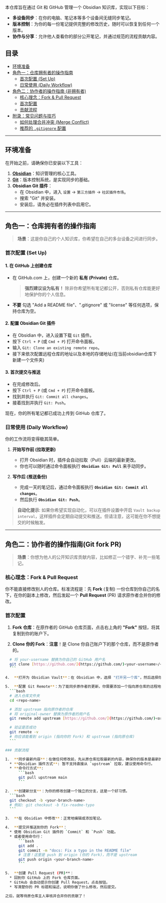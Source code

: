 本仓库旨在通过 Git 和 GitHub 管理一个 Obsidian 知识库，实现以下目标：
* **多设备同步**：在你的电脑、笔记本等多个设备间无缝同步笔记。
* **版本控制**：为你的每一份笔记提供完整的修改历史，随时可以恢复到任何一个版本。
* **协作与分享**：允许他人查看你的部分公开笔记，并通过规范的流程贡献内容。

## 目录
- [环境准备](#-环境准备)
- [角色一：仓库拥有者的操作指南](#-角色一仓库拥有者的操作指南)
  - [首次配置 (Set Up)](#首次配置-set-up)
  - [日常使用 (Daily Workflow)](#日常使用-daily-workflow)
- [角色二：协作者的操作指南 (非拥有者)](#-角色二协作者的操作指南-非拥有者)
  - [核心理念：Fork & Pull Request](#核心理念fork--pull-request)
  - [首次配置](#首次配置)
  - [贡献流程](#贡献流程)
- [附录：常见问题与技巧](#-附录常见问题与技巧)
  - [如何处理合并冲突 (Merge Conflict)](#如何处理合并冲突-merge-conflict)
  - [推荐的 `.gitignore` 配置](#推荐的-gitignore-配置)

---

## 环境准备

在开始之前，请确保你已安装以下工具：

1.  **[Obsidian](https://obsidian.md/)**：知识管理的核心工具。
2.  **[Git](https://git-scm.com/downloads)**：版本控制系统，是实现同步的基础。
3.  **Obsidian Git 插件**：
    * 在 Obsidian 中，进入 `设置` -> `第三方插件` -> `社区插件市场`。
    * 搜索 "Git" 并安装。
    * 安装后，请务必在插件列表中启用它。

---

## 角色一：仓库拥有者的操作指南

> **场景**：这是你自己的个人知识库，你希望在自己的多台设备之间进行同步。

### 首次配置 (Set Up)

#### 1. 在 GitHub 上创建仓库
* 在 GitHub.com 上，创建一个新的 **私有 (Private)** 仓库。
    > **强烈建议设为私有！** 除非你希望所有笔记都公开，否则私有仓库能更好地保护你的个人信息。
* **不要** 勾选 "Add a README file"、".gitignore" 或 "license" 等任何选项，保持仓库为空。

#### 2. 配置 Obsidian Git 插件
* 在 Obsidian 中，进入设置下载 `Git` 插件。
* 按下 `Ctrl + P` (或 `Cmd + P`) 打开命令面板。
* 输入 `Git: Clone an existing remote repo`。
* 接下来依次配置远程仓库的地址以及本地的存储地址(在当前obsidian仓库下新建一个文件夹)

#### 3. 首次提交与推送
* 在完成修改后。
* 按下 `Ctrl + P` (或 `Cmd + P`) 打开命令面板。
* 找到并执行 `Git: Commit all changes`。
* 接着找到并执行 `Git: Push`。

现在，你的所有笔记都已成功上传到 GitHub 仓库了。

### 日常使用 (Daily Workflow)

你的工作流将变得极其简单。

1.  **开始写作前 (拉取更新)**
    * 打开 Obsidian 时，插件会自动拉取（Pull）云端的最新更改。
    * 你也可以随时通过命令面板执行 **`Obsidian Git: Pull`** 来手动同步。

2.  **写作后 (推送备份)**
    * 完成一天的笔记后，通过命令面板执行 **`Obsidian Git: Commit all changes`**。
    * 然后执行 **`Obsidian Git: Push`**。

> **自动化提示**: 如果你希望实现自动化，可以在插件设置中开启 `Vault backup interval`，这样插件会定期自动提交和推送。但请注意，这可能在你不想提交的时候触发。

---

## 角色二：协作者的操作指南(Git fork PR)

> **场景**：你想为他人的公开知识库贡献内容，比如修正一个错字、补充一些笔记。

### 核心理念：Fork & Pull Request
你不能直接修改别人的仓库。标准流程是：先 **Fork** (复制) 一份仓库到你自己的名下，在你的副本上修改，然后发起一个 **Pull Request** (PR) 请求原作者合并你的修改。

### 首次配置

1.  **Fork 仓库**：在原作者的 GitHub 仓库页面，点击右上角的 **"Fork"** 按钮，将其复制到你的账户下。

2.  **Clone 你的 Fork**：**注意**！是 Clone 你自己账户下的那个仓库，而不是原作者的。

  ```bash
    # 将 your-username 替换为你自己的 GitHub 用户名
    git clone [https://github.com/](https://github.com/)<your-username>/<repo-name>.git
    ```

4.  **打开为 Obsidian Vault**：在 Obsidian 中，选择 "打开另一个库"，然后选择你刚刚 Clone 下来的文件夹。

5.  **配置 Git Remote**：为了能同步原作者的更新，你需要添加一个指向原仓库的远程地址，我们通常称之为 `upstream`。
    ```bash
    # 进入仓库文件夹
    cd <repo-name>

    # 添加 upstream 指向原作者的仓库
    # 将 original-owner 替换为原作者的用户名
    git remote add upstream [https://github.com/](https://github.com/)<original-owner>/<repo-name>.git

    # 验证是否成功
    git remote -v
    # 你应该能看到 origin (指向你的 Fork) 和 upstream (指向原仓库)
    ```

### 贡献流程

1.  **同步最新内容**：在做任何修改前，先从原仓库拉取最新的内容，确保你的版本是最新的。
    * **Obsidian 插件方式**: 暂不支持直接从 `upstream` 拉取，建议使用命令行。
    * **命令行方式**:
        ```bash
        git pull upstream main
        ```

2.  **创建新分支**：为你的修改创建一个独立的分支，这是一个好习惯。
    ```bash
    git checkout -b <your-branch-name>
    # 例如: git checkout -b fix-readme-typo
    ```

3.  **在 Obsidian 中修改**：正常地编辑或添加笔记。

4.  **提交并推送到你的 Fork**：
    * 使用 Obsidian Git 插件的 `Commit` 和 `Push` 功能。
    * 或者使用命令行：
        ```bash
        git add .
        git commit -m "docs: Fix a typo in the README file"
        # 注意！这里是 push 到 origin (你的 Fork)，而不是 upstream
        git push origin <your-branch-name>
        ```

5.  **创建 Pull Request (PR)**：
    * 回到你 GitHub 上的 Fork 仓库页面。
    * GitHub 会自动提示你创建 Pull Request。点击按钮。
    * 写清楚你的 PR 标题和描述，说明你做了什么修改，然后提交。

之后，就等待原仓库主人审核并合并你的贡献了！
